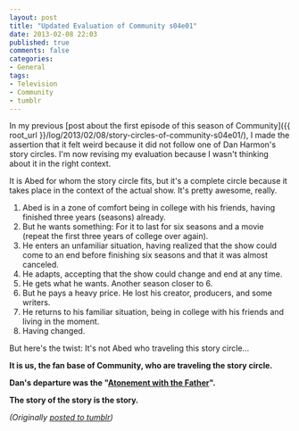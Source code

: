 ```yaml
---
layout: post
title: "Updated Evaluation of Community s04e01"
date: 2013-02-08 22:03
published: true
comments: false
categories:
- General
tags:
- Television
- Community
- tumblr
---
```

In my previous [post about the first episode of this season of Community]({{ root_url }}/log/2013/02/08/story-circles-of-community-s04e01/), I made the assertion that it felt weird because it did not follow one of Dan Harmon's story circles. I'm now revising my evaluation because I wasn't thinking about it in the right context.

<!-- more -->

It is Abed for whom the story circle fits, but it's a complete circle because it takes place in the context of the actual show. It's pretty awesome, really.

1. Abed is in a zone of comfort being in college with his friends, having finished three years (seasons) already.
2. But he wants something: For it to last for six seasons and a movie (repeat the first three years of college over again).
3. He enters an unfamiliar situation, having realized that the show could come to an end before finishing six seasons and that it was almost canceled.
4. He adapts, accepting that the show could change and end at any time.
5. He gets what he wants. Another season closer to 6.
6. But he pays a heavy price. He lost his creator, producers, and some writers.
7. He returns to his familiar situation, being in college with his friends and living in the moment.
8. Having changed.

But here's the twist: It's not Abed who traveling this story circle...

**It is us, the fan base of Community, who are traveling the story circle.**

**Dan's departure was the "[Atonement with the Father](http://en.wikipedia.org/wiki/Monomyth#Atonement_with_the_Father)".**

**The story of the story is the story.**

*(Originally [posted to tumblr](http://genetik.tumblr.com/post/42638149372/updated-evaluation-of-community-s04e01))*
